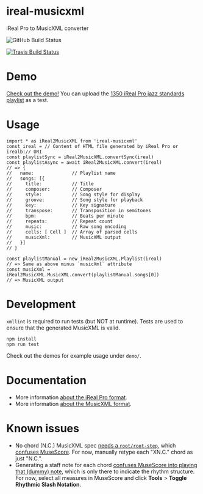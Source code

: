 # ireal-musicxml

iReal Pro to MusicXML converter

![GitHub Build Status](https://github.com/infojunkie/ireal-musicxml/workflows/Test/badge.svg)

[![Travis Build Status](https://travis-ci.org/infojunkie/ireal-musicxml.svg?branch=main)](https://travis-ci.org/infojunkie/ireal-musicxml)

# Demo

[Check out the demo!](https://ethereum.karimratib.me:8082/) You can upload the [1350 iReal Pro jazz standards playlist](https://raw.githubusercontent.com/infojunkie/ireal-musicxml/main/test/data/jazz1350.txt) as a test.

# Usage

```
import * as iReal2MusicXML from 'ireal-musicxml'
const ireal = // Content of HTML file generated by iReal Pro or irealb:// URI
const playlistSync = iReal2MusicXML.convertSync(ireal)
const playlistAsync = await iReal2MusicXML.convert(ireal)
// => {
//   name:              // Playlist name
//   songs: [{
//     title:           // Title
//     composer:        // Composer
//     style:           // Song style for display
//     groove:          // Song style for playback
//     key:             // Key signature
//     transpose:       // Transposition in semitones
//     bpm:             // Beats per minute
//     repeats:         // Repeat count
//     music:           // Raw song encoding
//     cells: [ Cell ]  // Array of parsed cells
//     musicXml:        // MusicXML output
//   }]
// }

const playlistManual = new iReal2MusicXML.Playlist(ireal)
// => Same as above minus `musicXml` attribute
const musicXml = iReal2MusicXML.MusicXML.convert(playlistManual.songs[0])
// => MusicXML output
```

# Development

`xmllint` is required to run tests (but NOT at runtime). Tests are used to ensure that the generated MusicXML is valid.

```
npm install
npm run test
```

Check out the demos for example usage under `demo/`.

# Documentation
- More information [about the iReal Pro format](doc/ireal.md).
- More information [about the MusicXML format](http://usermanuals.musicxml.com/MusicXML/MusicXML.htm).

# Known issues
- No chord (N.C.) MusicXML spec [needs a `root/root-step`](https://forums.makemusic.com/viewtopic.php?f=12&t=2476#p9099), which [confuses MuseScore](https://musescore.org/en/node/313008). For now, manually retype each "XN.C." chord as just "N.C.".
- Generating a staff note for each chord [confuses MuseScore into playing that (dummy) note](https://musescore.org/en/node/313008), which is only there to indicate the rhythm structure. For now, select all measures in MuseScore and click **Tools** > **Toggle Rhythmic Slash Notation**.
